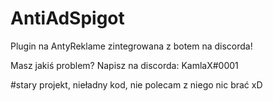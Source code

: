 # AntiAdSpigot
Plugin na AntyReklame zintegrowana z botem na discorda!

Masz jakiś problem? Napisz na discorda: KamlaX#0001

#stary projekt, nieładny kod, nie polecam z niego nic brać xD
